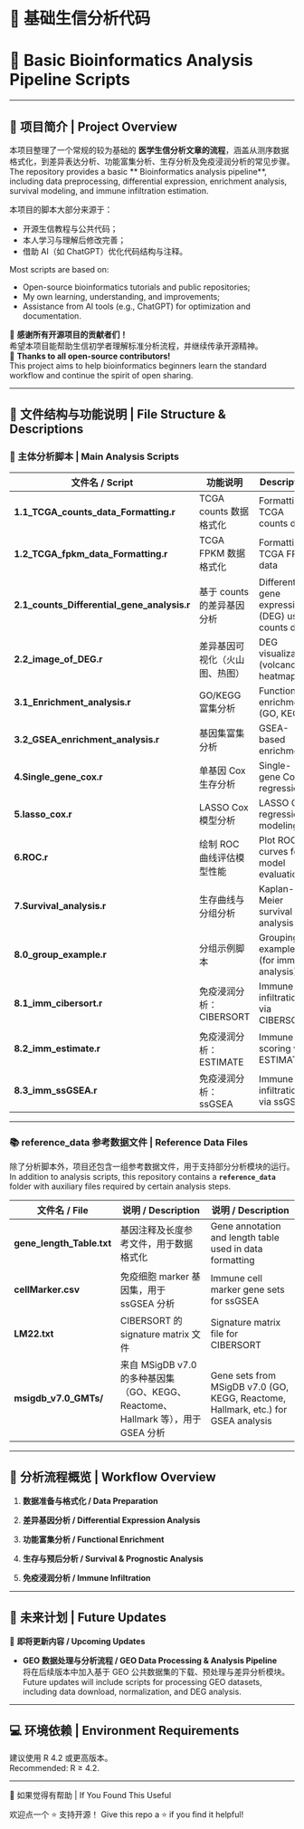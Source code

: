 # 🧬 基础生信分析代码  
# 🧬 Basic Bioinformatics Analysis Pipeline Scripts

---

## 📖 项目简介 | Project Overview

本项目整理了一个常规的较为基础的 **医学生信分析文章的流程**，涵盖从测序数据格式化，到差异表达分析、功能富集分析、生存分析及免疫浸润分析的常见步骤。  
The repository provides a basic ** Bioinformatics analysis pipeline**, including data preprocessing, differential expression, enrichment analysis, survival modeling, and immune infiltration estimation.

本项目的脚本大部分来源于：
- 开源生信教程与公共代码；
- 本人学习与理解后修改完善；
- 借助 AI（如 ChatGPT）优化代码结构与注释。  

Most scripts are based on:
- Open-source bioinformatics tutorials and public repositories;  
- My own learning, understanding, and improvements;  
- Assistance from AI tools (e.g., ChatGPT) for optimization and documentation.  

🙏 **感谢所有开源项目的贡献者们！**  
希望本项目能帮助生信初学者理解标准分析流程，并继续传承开源精神。  
🙏 **Thanks to all open-source contributors!**  
This project aims to help bioinformatics beginners learn the standard workflow and continue the spirit of open sharing.

---

## 🧩 文件结构与功能说明 | File Structure & Descriptions

### 📁 主体分析脚本 | Main Analysis Scripts

| 文件名 / Script | 功能说明 | Description |
|------------------|------------------------|------------------------|
| **1.1_TCGA_counts_data_Formatting.r** | TCGA counts 数据格式化 | Formatting TCGA counts data |
| **1.2_TCGA_fpkm_data_Formatting.r** | TCGA FPKM 数据格式化 | Formatting TCGA FPKM data |
| **2.1_counts_Differential_gene_analysis.r** | 基于 counts 的差异基因分析 | Differential gene expression (DEG) using counts data |
| **2.2_image_of_DEG.r** | 差异基因可视化（火山图、热图） | DEG visualization (volcano & heatmap) |
| **3.1_Enrichment_analysis.r** | GO/KEGG 富集分析 | Functional enrichment (GO, KEGG) |
| **3.2_GSEA_enrichment_analysis.r** | 基因集富集分析 | GSEA-based enrichment |
| **4.Single_gene_cox.r** | 单基因 Cox 生存分析 | Single-gene Cox regression |
| **5.lasso_cox.r** | LASSO Cox 模型分析 | LASSO Cox regression modeling |
| **6.ROC.r** | 绘制 ROC 曲线评估模型性能 | Plot ROC curves for model evaluation |
| **7.Survival_analysis.r** | 生存曲线与分组分析 | Kaplan-Meier survival analysis |
| **8.0_group_example.r** | 分组示例脚本 | Grouping example (for immune analysis) |
| **8.1_imm_cibersort.r** | 免疫浸润分析：CIBERSORT | Immune infiltration via CIBERSORT |
| **8.2_imm_estimate.r** | 免疫浸润分析：ESTIMATE | Immune scoring via ESTIMATE |
| **8.3_imm_ssGSEA.r** | 免疫浸润分析：ssGSEA | Immune infiltration via ssGSEA |

---

### 📚 reference_data 参考数据文件 | Reference Data Files

除了分析脚本外，项目还包含一组参考数据文件，用于支持部分分析模块的运行。  
In addition to analysis scripts, this repository contains a **`reference_data`** folder with auxiliary files required by certain analysis steps.

| 文件名 / File | 说明 / Description | 说明 / Description |
|----------------|--------------------|--------------------|
| **gene_length_Table.txt** | 基因注释及长度参考文件，用于数据格式化 | Gene annotation and length table used in data formatting |
| **cellMarker.csv** | 免疫细胞 marker 基因集，用于 ssGSEA 分析 | Immune cell marker gene sets for ssGSEA |
| **LM22.txt** | CIBERSORT 的 signature matrix 文件 | Signature matrix file for CIBERSORT |
| **msigdb_v7.0_GMTs/** | 来自 MSigDB v7.0 的多种基因集（GO、KEGG、Reactome、Hallmark 等），用于 GSEA 分析 | Gene sets from MSigDB v7.0 (GO, KEGG, Reactome, Hallmark, etc.) for GSEA analysis |

---

## 🧠 分析流程概览 | Workflow Overview

1. **数据准备与格式化 / Data Preparation**

2. **差异基因分析 / Differential Expression Analysis**

3. **功能富集分析 / Functional Enrichment**

4. **生存与预后分析 / Survival & Prognostic Analysis**

5. **免疫浸润分析 / Immune Infiltration**

---

## 🧩 未来计划 | Future Updates

📅 **即将更新内容 / Upcoming Updates**

- **GEO 数据处理与分析流程 / GEO Data Processing & Analysis Pipeline**  
  将在后续版本中加入基于 GEO 公共数据集的下载、预处理与差异分析模块。  
  Future updates will include scripts for processing GEO datasets, including data download, normalization, and DEG analysis.

---

## 💻 环境依赖 | Environment Requirements

建议使用 R 4.2 或更高版本。  
Recommended: R ≥ 4.2.  

---

🌟 如果觉得有帮助 | If You Found This Useful

欢迎点一个 ⭐️ 支持开源！
Give this repo a ⭐️ if you find it helpful!
